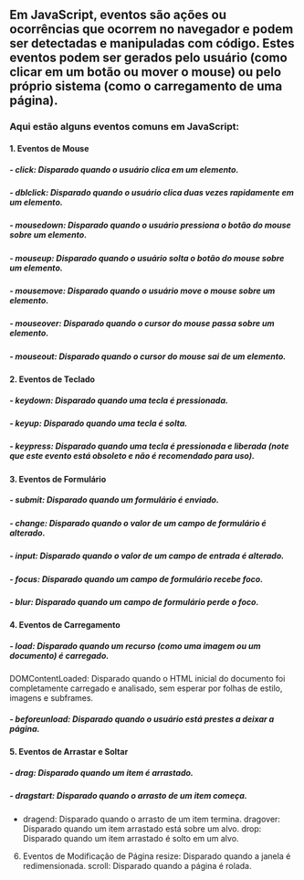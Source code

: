 ## Em JavaScript, eventos são ações ou ocorrências que ocorrem no navegador e podem ser detectadas e manipuladas com código. Estes eventos podem ser gerados pelo usuário (como clicar em um botão ou mover o mouse) ou pelo próprio sistema (como o carregamento de uma página).

### Aqui estão alguns eventos comuns em JavaScript:

#### 1. Eventos de Mouse
   ##### - click: Disparado quando o usuário clica em um elemento.
   ##### - dblclick: Disparado quando o usuário clica duas vezes rapidamente em um elemento.
   ##### - mousedown: Disparado quando o usuário pressiona o botão do mouse sobre um elemento.
   ##### - mouseup: Disparado quando o usuário solta o botão do mouse sobre um elemento.
   ##### - mousemove: Disparado quando o usuário move o mouse sobre um elemento.
   ##### - mouseover: Disparado quando o cursor do mouse passa sobre um elemento.
   ##### - mouseout: Disparado quando o cursor do mouse sai de um elemento.
#### 2. Eventos de Teclado
   ##### - keydown: Disparado quando uma tecla é pressionada.
   ##### - keyup: Disparado quando uma tecla é solta.
   ##### - keypress: Disparado quando uma tecla é pressionada e liberada (note que este evento está obsoleto e não é recomendado para uso).
#### 3. Eventos de Formulário
   ##### - submit: Disparado quando um formulário é enviado.
   ##### - change: Disparado quando o valor de um campo de formulário é alterado.
   ##### - input: Disparado quando o valor de um campo de entrada é alterado.
   ##### - focus: Disparado quando um campo de formulário recebe foco.
   ##### - blur: Disparado quando um campo de formulário perde o foco.
#### 4. Eventos de Carregamento
   ##### - load: Disparado quando um recurso (como uma imagem ou um documento) é carregado.
   DOMContentLoaded: Disparado quando o HTML inicial do documento foi completamente carregado e analisado, sem esperar por folhas de estilo, imagens e subframes.
   ##### - beforeunload: Disparado quando o usuário está prestes a deixar a página.
#### 5. Eventos de Arrastar e Soltar
   ##### - drag: Disparado quando um item é arrastado.
   ##### - dragstart: Disparado quando o arrasto de um item começa.
   - dragend: Disparado quando o arrasto de um item termina.
   dragover: Disparado quando um item arrastado está sobre um alvo.
   drop: Disparado quando um item arrastado é solto em um alvo.
6. Eventos de Modificação de Página
   resize: Disparado quando a janela é redimensionada.
   scroll: Disparado quando a página é rolada.

